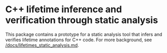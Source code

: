 # C++ lifetime inference and verification through static analysis

This package contains a prototype for a static analysis tool that infers
and verifies lifetime annotations for C++ code. For more background, see
[/docs/lifetimes_static_analysis.md](/docs/lifetimes_static_analysis.md).

